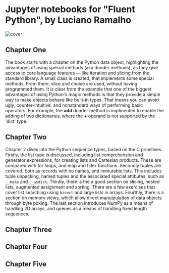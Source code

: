 Jupyter notebooks for "Fluent Python", by Luciano Ramalho
=========================================================

![cover](http://akamaicovers.oreilly.com/images/0636920032519/cat.gif "Cover")

## Chapter One

The book starts with a chapter on the Python data object, highlighting the advantages of using special methods (aka dunder methods), as they give access to core language features — like iteration and slicing from the standard library. A small class is created, that implements some special methods. From there, slice and choice are used, without having programmed them. It is clear from the example that one of the biggest advantages of using Python's magic methods is that they provide a simple way to make objects behave like built-in types. That means you can avoid ugly, counter-intuitive, and nonstandard ways of performing basic operators. For example, the __add__ dunder method is implmented to enable the adding of two dictionaries, where the + operand is not supported by the 'dict' type.

## Chapter Two

Chapter 2 dives into the Python sequence types, based on the C primitives. Firstly, the list type is discussed, including list comprehension and generator expressions, for creating lists and Cartesian products. These are compared with for loops, and map and filter functions. Secondly tuples are covered, both as records with no names, and immutable lists. This includes tuple unpacking, named tuples and the associated special attibutes, such as `__make` and `__asdict`. Thirdly, there is the a good section on slicing, nested lists, augmented assignment and sorting. There are a few exercises that cover list searching using `bisect` and large lists in arrays. Fourthly, there is a section on memory views, which allow direct manuipulation of data objects through byte poking. The last section introduces NumPy as a means of handling 2D arrays, and queues as a means of handling fixed length sequences. 

## Chapter Three


## Chapter Four


## Chapter Five

 